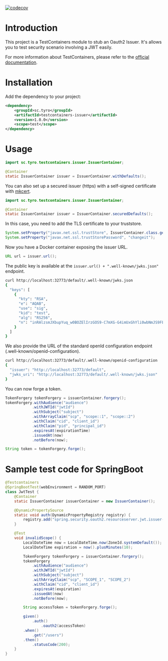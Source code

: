 [![codecov](https://codecov.io/gh/Tyro-sc/testcontainers-issuer/graph/badge.svg?token=o5hgZV3fcv)](https://codecov.io/gh/Tyro-sc/testcontainers-issuer)

# Introduction

This project is a TestContainers module to stub an Oauth2 Issuer.
It's allows you to test security scenario involving a JWT easily.

For more information about TestContainers, please refer to the [official documentation](https://www.testcontainers.org/).

# Installation

Add the dependency to your project:

```xml
<dependency>
    <groupId>sc.tyro</groupId>
    <artifactId>testcontainers-issuer</artifactId>
    <version>1.0.0</version>
    <scope>test</scope>
</dependency>
```

# Usage

```java
import sc.tyro.testcontainers.issuer.IssuerContainer;

@Container
static IssuerContainer issuer = IssuerContainer.withDefaults();
```

You can also set up a secured issuer (https) with a self-signed certificate with [mkcert](https://mkcert.org/).

```java
import sc.tyro.testcontainers.issuer.IssuerContainer;

@Container
static IssuerContainer issuer = IssuerContainer.securedDefaults();
```

In this case, you need to add the TLS certificate to your truststore.
```java
System.setProperty("javax.net.ssl.trustStore", IssuerContainer.class.getResource("/truststore/cacerts.jks").getFile());
System.setProperty("javax.net.ssl.trustStorePassword", "changeit");
```

Now you have a Docker container exposing the issuer URL.

```java
URL url = issuer.url();
```

The public key is available at the `issuer.url() + ".well-known/jwks.json"` endpoint.
```bash
curl http://localhost:32773/default/.well-known/jwks.json
{
  "keys": [
    {
      "kty": "RSA",
      "e": "AQAB",
      "use": "sig",
      "kid": "test",
      "alg": "RS256",
      "n": "inRAlzsmJXbupYuq_w0BOZElIrzGOS9-C7mXG-G4imUxGhYli0wbNmJS9FE7LrlsFTaZegfC5h6JXF7P0G40k2zA_gTETn_Xo4Dy1hhVgG60V4tOpuxV-KGIwxKa7mlHsn-mThgmeZOs6Erk36Xcqc6rj5G0PTAdiOBIeiMBojVly3JvVB_xegFgW3NEzapwRVkR4qGtlFUT6S_SecbyYq40n7HvoZSRCDw7VY5lpcWgmc3Fit9-_hmgfpTtGURCT5Jjg-BP_4vYr0OXOhzKCFrYsp5XwQcxEp-wM1XhHdrSScBZljOV3_GJlFmJ0J3f-zJzslXlFIAbnFoIqFisNQ"
    }
  ]
}

```

We also provide the URL of the standard openId configuration endpoint (.well-known/openid-configuration).

```bash
curl http://localhost:32773/default/.well-known/openid-configuration
{
  "issuer": "http://localhost:32773/default",
  "jwks_uri": "http://localhost:32773/default/.well-known/jwks.json"
} 

```

You can now forge a token.
```java
TokenForgery tokenForgery = issuerContainer.forgery();
tokenForgery.withAudience("audience")
            .withJWTId("jwtId")
            .withSubject("subject")
            .withArrayClaim("scp", "scope::1", "scope::2")
            .withClaim("cid", "client_id")
            .withClaim("pid", "principal_id")
            .expiresAt(expirationTime)
            .issuedAt(now)
            .notBefore(now);

String token = tokenForgery.forge();
```

# Sample test code for SpringBoot

```java
@Testcontainers
@SpringBootTest(webEnvironment = RANDOM_PORT)
class JwtTest {
    @Container
    static IssuerContainer issuerContainer = new IssuerContainer();

    @DynamicPropertySource
    static void auth(DynamicPropertyRegistry registry) {
        registry.add("spring.security.oauth2.resourceserver.jwt.issuer-uri", userIssuer::url);
    }

    @Test
    void invalidScope() {
        LocalDateTime now = LocalDateTime.now(ZoneId.systemDefault());
        LocalDateTime expiration = now().plusMinutes(10);

        TokenForgery tokenForgery = issuerContainer.forgery();
        tokenForgery
            .withAudience("audience")
            .withJWTId("jwtId")
            .withSubject("subject")
            .withArrayClaim("scp", "SCOPE_1", "SCOPE_2")
            .withClaim("cid", "client_id")
            .expiresAt(expiration)
            .issuedAt(now)
            .notBefore(now);

        String accessToken = tokenForgery.forge();

        given()
            .auth()
                .oauth2(accessToken)
        .when()
            .get("/users")
        .then()
            .statusCode(200);
    }
}
```